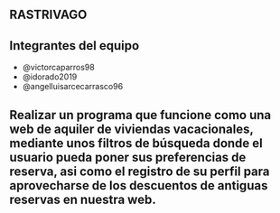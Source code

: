 ## RASTRIVAGO


## Integrantes del equipo
- @victorcaparros98
- @idorado2019
- @angelluisarcecarrasco96

## Realizar un programa que funcione como una web de aquiler de viviendas vacacionales, mediante unos filtros de búsqueda donde el usuario pueda poner sus preferencias de reserva, asi como el registro de su perfil para aprovecharse de los descuentos de antiguas reservas en nuestra web.


